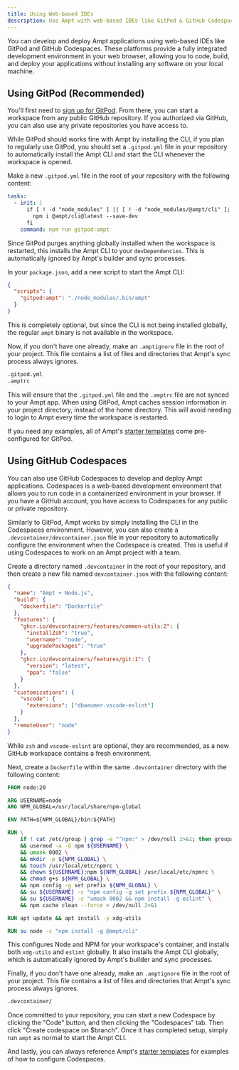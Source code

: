 ```yaml
---
title: Using Web-based IDEs
description: Use Ampt with web-based IDEs like GitPod & GitHub Codespaces
---
```


You can develop and deploy Ampt applications using web-based IDEs like GitPod and GitHub Codespaces. These platforms provide a fully integrated development environment in your web browser, allowing you to code, build, and deploy your applications without installing any software on your local machine.

## Using GitPod (Recommended)

You'll first need to [sign up for GitPod](https://gitpod.io). From there, you can start a workspace from any public GitHub repository. If you authorized via GitHub, you can also use any private repositories you have access to.

While GitPod should works fine with Ampt by installing the CLI, if you plan to regularly use GitPod, you should set a `.gitpod.yml` file in your repository to automatically install the Ampt CLI and start the CLI whenever the workspace is opened.

Make a new `.gitpod.yml` file in the root of your repository with the following content:

```yml
tasks:
  - init: |
      if [ ! -d "node_modules" ] || [ ! -d "node_modules/@ampt/cli" ]; then
        npm i @ampt/cli@latest --save-dev
      fi
    command: npm run gitpod:ampt
```

Since GitPod purges anything globally installed when the workspace is restarted, this installs the Ampt CLI to your `devDependencies`. This is automatically ignored by Ampt's builder and sync processes.

In your `package.json`, add a new script to start the Ampt CLI:

```json
{
  "scripts": {
    "gitpod:ampt": "./node_modules/.bin/ampt"
  }
}
```

This is completely optional, but since the CLI is not being installed globally, the regular `ampt` binary is not available in the workspace.

Now, if you don't have one already, make an `.amptignore` file in the root of your project. This file contains a list of files and directories that Ampt's sync process always ignores.

```txt
.gitpod.yml
.amptrc
```

This will ensure that the `.gitpod.yml` file and the `.amptrc` file are not synced to your Ampt app. When using GitPod, Ampt caches session information in your project directory, instead of the home directory. This will avoid needing to login to Ampt every time the workspace is restarted.

If you need any examples, all of Ampt's [starter templates](https://github.com/ampt-templates) come pre-configured for GitPod.

## Using GitHub Codespaces

You can also use GitHub Codespaces to develop and deploy Ampt applications. Codespaces is a web-based development environment that allows you to run code in a containerized environment in your browser. If you have a GitHub account, you have access to Codespaces for any public or private repository.

Similarly to GitPod, Ampt works by simply installing the CLI in the Codespaces environment. However, you can also create a `.devcontainer/devcontainer.json` file in your repository to automatically configure the environment when the Codespace is created. This is useful if using Codespaces to work on an Ampt project with a team.

Create a directory named `.devcontainer` in the root of your repository, and then create a new file named `devcontainer.json` with the following content:

```json
{
  "name": "Ampt + Node.js",
  "build": {
    "dockerfile": "Dockerfile"
  },
  "features": {
    "ghcr.io/devcontainers/features/common-utils:2": {
      "installZsh": "true",
      "username": "node",
      "upgradePackages": "true"
    },
    "ghcr.io/devcontainers/features/git:1": {
      "version": "latest",
      "ppa": "false"
    }
  },
  "customizations": {
    "vscode": {
      "extensions": ["dbaeumer.vscode-eslint"]
    }
  },
  "remoteUser": "node"
}
```

While `zsh` and `vscode-eslint` are optional, they are recommended, as a new GitHub workspace contains a fresh environment.

Next, create a `Dockerfile` within the same `.devcontainer` directory with the following content:

```Dockerfile
FROM node:20

ARG USERNAME=node
ARG NPM_GLOBAL=/usr/local/share/npm-global

ENV PATH=${NPM_GLOBAL}/bin:${PATH}

RUN \
    if ! cat /etc/group | grep -e "^npm:" > /dev/null 2>&1; then groupadd -r npm; fi \
    && usermod -a -G npm ${USERNAME} \
    && umask 0002 \
    && mkdir -p ${NPM_GLOBAL} \
    && touch /usr/local/etc/npmrc \
    && chown ${USERNAME}:npm ${NPM_GLOBAL} /usr/local/etc/npmrc \
    && chmod g+s ${NPM_GLOBAL} \
    && npm config -g set prefix ${NPM_GLOBAL} \
    && su ${USERNAME} -c "npm config -g set prefix ${NPM_GLOBAL}" \
    && su ${USERNAME} -c "umask 0002 && npm install -g eslint" \
    && npm cache clean --force > /dev/null 2>&1

RUN apt update && apt install -y xdg-utils

RUN su node -c "npm install -g @ampt/cli"
```

This configures Node and NPM for your workspace's container, and installs both `xdg-utils` and `eslint` globally. It also installs the Ampt CLI globally, which is automatically ignored by Ampt's builder and sync processes.

Finally, if you don't have one already, make an `.amptignore` file in the root of your project. This file contains a list of files and directories that Ampt's sync process always ignores.

```txt
.devcontainer/
```

Once committed to your repository, you can start a new Codespace by clicking the "Code" button, and then clicking the "Codespaces" tab. Then click "Create codespace on $branch". Once it has completed setup, simply run `ampt` as normal to start the Ampt CLI.

And lastly, you can always reference Ampt's [starter templates](https://github.com/ampt-templates) for examples of how to configure Codespaces.
